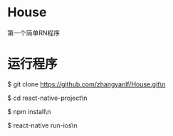 # House
第一个简单RN程序

# 运行程序
$ git clone https://github.com/zhangyanlf/House.git\n

$ cd react-native-project\n

$ npm install\n

$ react-native run-ios\n
